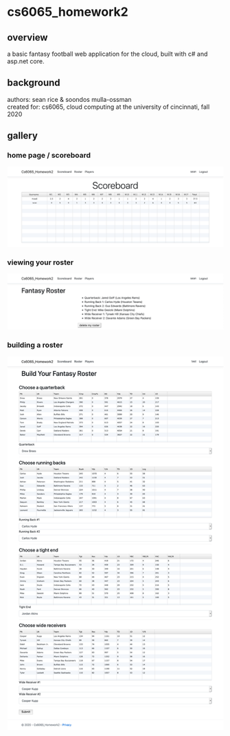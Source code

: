 # cs6065_homework2

## overview

a basic fantasy football web application for the cloud, built with c#
and asp.net core.

## background

authors: sean rice & soondos mulla-ossman  
created for: cs6065, cloud computing at the university of cincinnati, fall 2020

## gallery

### home page / scoreboard

<p align="center">
  <img src="assets/gallery/scoreboard.png" alt="scoreboard">
</p>


### viewing your roster

<p align="center">
  <img src="assets/gallery/roster-view.png" alt="viewing a roster">
</p>

### building a roster

<p align="center">
  <img src="assets/gallery/roster-build.png" alt="building a roster">
</p>
